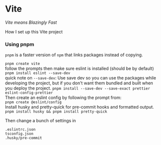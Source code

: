 # Vite

_Vite means Blazingly Fast_

How I set up this Vite project

### Using pnpm

`pnpm` is a faster version of `npm` that links packages instead of copying.

`pnpm create vite`  
follow the prompts then make sure eslint is installed (should be by default)  
`pnpm install eslint --save-dev`  
quick note on `--save-dev`: Use save dev so you can use the packages while developing the project, but if
you don't want them bundled and built when you deploy the project.
`pnpm install --save-dev --save-exact prettier eslint-config-prettier`  
Then create an eslint config by following the prompt from:  
`pnpm create @eslint/config`  
Install husky and pretty-quick for pre-commit hooks and formatted output.  
`pnpm install husky && pnpm install pretty-quick`  

Then change a bunch of settings in  

`.eslintrc.json`  
`tsconfig.json`  
`.husky/pre-commit`  
